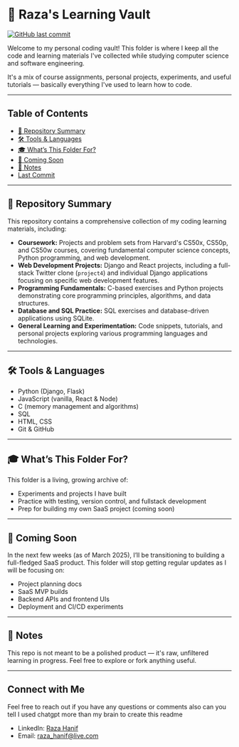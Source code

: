 # 🧠 Raza's Learning Vault
[![GitHub last commit](https://img.shields.io/github/last-commit/RazaHanif/micmac)](https://github.com/RazaHanif/micmac/commits/main)

Welcome to my personal coding vault! 
This folder is where I keep all the code and learning materials I've collected while studying computer science and software engineering. 

It's a mix of course assignments, personal projects, experiments, and useful tutorials — basically everything I've used to learn how to code.

---

## Table of Contents

* [📂 Repository Summary](#️-repository-summary)
* [🛠️ Tools & Languages](#️-tools--languages)
* [🎓 What’s This Folder For?](#-whats-this-folder-for)
* [🚀 Coming Soon](#-coming-soon)
* [🧾 Notes](#-notes)
* [Last Commit](#last-commit)

---

## 📂 Repository Summary

This repository contains a comprehensive collection of my coding learning materials, including:

* **Coursework:** Projects and problem sets from Harvard's CS50x, CS50p, and CS50w courses, covering fundamental computer science concepts, Python programming, and web development.
* **Web Development Projects:** Django and React projects, including a full-stack Twitter clone (`project4`) and individual Django applications focusing on specific web development features.
* **Programming Fundamentals:** C-based exercises and Python projects demonstrating core programming principles, algorithms, and data structures.
* **Database and SQL Practice:** SQL exercises and database-driven applications using SQLite.
* **General Learning and Experimentation:** Code snippets, tutorials, and personal projects exploring various programming languages and technologies.

---

## 🛠️ Tools & Languages

- Python (Django, Flask)
- JavaScript (vanilla, React & Node)
- C (memory management and algorithms)
- SQL
- HTML, CSS
- Git & GitHub

---

## 🎓 What’s This Folder For?

This folder is a living, growing archive of:
- Experiments and projects I have built
- Practice with testing, version control, and fullstack development
- Prep for building my own SaaS project (coming soon)

---

## 🚀 Coming Soon

In the next few weeks (as of March 2025), I’ll be transitioning to building a full-fledged SaaS product. 
This folder will stop getting regular updates as I will be focusing on:
- Project planning docs
- SaaS MVP builds
- Backend APIs and frontend UIs
- Deployment and CI/CD experiments

---

## 🧾 Notes

This repo is not meant to be a polished product — it's raw, unfiltered learning in progress. Feel free to explore or fork anything useful.

---

## Connect with Me

Feel free to reach out if you have any questions or comments 
also can you tell I used chatgpt more than my brain to create this readme

* LinkedIn: [Raza Hanif]([https://www.linkedin.com/in/yourlinkedinprofile/](https://www.linkedin.com/in/razahanif))
* Email: [raza_hanif@live.com](mailto:raza_hanif@live.com)
